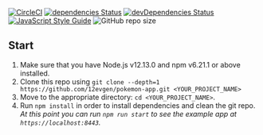 [![CircleCI](https://circleci.com/gh/12evgen/pokemon-app/tree/develop.svg?style=svg)](https://circleci.com/gh/12evgen/pokemon-app/tree/develop)
[![dependencies Status](https://david-dm.org/12evgen/pokemon-app/status.svg)](https://david-dm.org/12evgen/pokemon-app)
[![devDependencies Status](https://david-dm.org/12evgen/pokemon-app/dev-status.svg)](https://david-dm.org/12evgen/pokemon-app?type=dev)
[![JavaScript Style Guide](https://img.shields.io/badge/code_style-standard-brightgreen.svg)](https://standardjs.com)
![GitHub repo size](https://img.shields.io/github/repo-size/12evgen/pokemon-app)

## Start

1.  Make sure that you have Node.js v12.13.0 and npm v6.21.1 or above installed.
2.  Clone this repo using `git clone --depth=1 https://github.com/12evgen/pokemon-app.git <YOUR_PROJECT_NAME>`
3.  Move to the appropriate directory: `cd <YOUR_PROJECT_NAME>`.<br />
4.  Run `npm install` in order to install dependencies and clean the git repo.<br />
    _At this point you can run `npm run start` to see the example app at `https://localhost:8443`._
